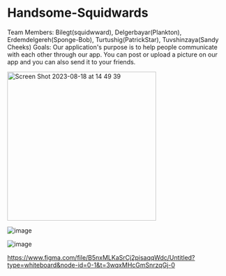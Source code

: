 # Handsome-Squidwards
Team Members: Bilegt(squidwward), Delgerbayar(Plankton), Erdemdelgereh(Sponge-Bob), Turtushig(PatrickStar), Tuvshinzaya(Sandy Cheeks)
Goals: Our application's purpose is to help people communicate with each other through our app. You can post or upload a picture on our app and you can also send it to your friends.


<img width="341" alt="Screen Shot 2023-08-18 at 14 49 39" src="https://github.com/hop-2023-advanced/Handsome-Squidwards/assets/110883062/3a1fd526-bbe3-46f6-a006-2d5aa32d5daf">


![image](https://github.com/hop-2023-advanced/Handsome-Squidwards/assets/110883062/87f63716-d966-4760-8409-4ab867549a53)

![image](https://github.com/hop-2023-advanced/Handsome-Squidwards/assets/110883062/6d824920-5387-45a4-a486-a39df5231b78)

https://www.figma.com/file/B5nxMLKaSrCj2pisaqqWdc/Untitled?type=whiteboard&node-id=0-1&t=3wqxMHcGmSnrzqGj-0
